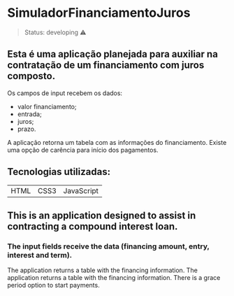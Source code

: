 # SimuladorFinanciamentoJuros

> Status: developing ⚠️

## Esta é uma aplicação planejada para auxiliar na contratação de um financiamento com juros composto.



Os campos de input recebem os dados:
+ valor financiamento;
+ entrada;
+ juros;
+ prazo.

A aplicação retorna um tabela com as informações do financiamento.
Existe uma opção de carência para início dos pagamentos.

## Tecnologias utilizadas:
<table>
  <tr>
    <td>HTML</td>
    <td>CSS3</td>
    <td>JavaScript</td>
  </tr>
</table>


## This is an application designed to assist in contracting a compound interest loan.

### The input fields receive the data (financing amount, entry, interest and term).

The application returns a table with the financing information.
The application returns a table with the financing information.
There is a grace period option to start payments.
